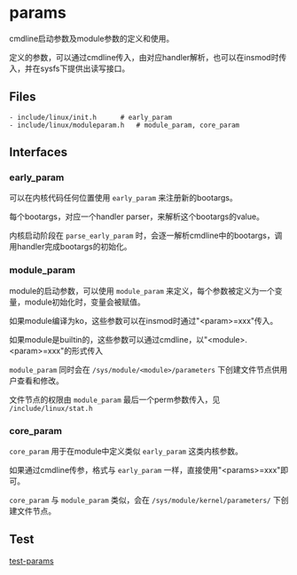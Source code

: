# params

cmdline启动参数及module参数的定义和使用。

定义的参数，可以通过cmdline传入，由对应handler解析，也可以在insmod时传入，并在sysfs下提供出读写接口。

## Files

```
- include/linux/init.h		# early_param
- include/linux/moduleparam.h	# module_param, core_param
```

## Interfaces

### early_param

可以在内核代码任何位置使用 `early_param` 来注册新的bootargs。

每个bootargs，对应一个handler parser，来解析这个bootargs的value。

内核启动阶段在 `parse_early_param` 时，会逐一解析cmdline中的bootargs，调用handler完成bootargs的初始化。

### module_param

module的启动参数，可以使用 `module_param` 来定义，每个参数被定义为一个变量，module初始化时，变量会被赋值。

如果module编译为ko，这些参数可以在insmod时通过"\<param\>=xxx"传入。

如果module是builtin的，这些参数可以通过cmdline，以"\<module\>.\<param\>=xxx"的形式传入

`module_param` 同时会在 `/sys/module/<module>/parameters` 下创建文件节点供用户查看和修改。

文件节点的权限由 `module_param` 最后一个perm参数传入，见 `/include/linux/stat.h`

### core_param

`core_param` 用于在module中定义类似 `early_param` 这类内核参数。

如果通过cmdline传参，格式与 `early_param` 一样，直接使用"\<params\>=xxx"即可。

`core_param` 与 `module_param` 类似，会在 `/sys/module/kernel/parameters/` 下创建文件节点。

## Test

[test-params](https://github.com/kernel-cyrus/kernel-tour/tree/master/tests/test-params)